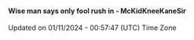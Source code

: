 #### Wise man says only fool rush in - McKidKneeKaneSir
Updated on 01/11/2024 - 00:57:47 (UTC) Time Zone
